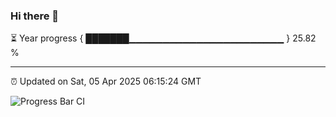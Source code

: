 ### Hi there 👋

⏳ Year progress { ███████▁▁▁▁▁▁▁▁▁▁▁▁▁▁▁▁▁▁▁▁▁▁▁ } 25.82 %

---

⏰ Updated on Sat, 05 Apr 2025 06:15:24 GMT

![Progress Bar CI](https://github.com/code-lakshay/GitHub-Actions-Demo/workflows/Progress%20Bar%20CI/badge.svg)
